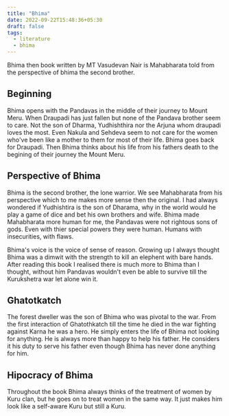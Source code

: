 ```yaml
---
title: "Bhima"
date: 2022-09-22T15:48:36+05:30
draft: false
tags:
  - literature
  - bhima
---
```


Bhima then book written by MT Vasudevan Nair is Mahabharata told from the perspective of bhima the second brother.

## Beginning

Bhima opens with the Pandavas in the middle of their journey to Mount Meru. When Draupadi has just fallen but none of the Pandava brother seem to care. Not the son of Dharma, Yudhishthira nor the Arjuna whom draupadi loves the most. Even Nakula and Sehdeva seem to not care for the women who've been like a mother to them for most of their life. Bhima goes back for Draupadi. Then Bhima thinks about his life from his fathers death to the begining of their journey the Mount Meru.

## Perspective of Bhima

Bhima is the second brother, the lone warrior. We see Mahabharata from his perspective which to me makes more sense then the original. I had always wondered if Yudhishtira is the son of Dharama, why in the world would he play a game of dice and bet his own brothers and wife. Bhima made Mahabharata more human for me, the Pandavas were not rightous sons of gods. Even with thier special powers they were human. Humans with insecurities, with flaws.

Bhima's voice is the voice of sense of reason. Growing up I always thought Bhima was a dimwit with the strength to kill an elephent with bare hands. After reading this book I realised there is much more to Bhima than I thought, without him Pandavas wouldn't even be able to survive till the Kurukshetra war let alone win it. 


## Ghatotkatch

The forest dweller was the son of Bhima who was pivotal to the war. From the first interaction of Ghatothkatch till the time he died in the war fighting against Karna he was a hero. He simply enters the life of Bhima not looking for anything. He is always more than happy to help his father. He considers it his duty to serve his father even though Bhima has never done anything for him.

## Hipocracy of Bhima

Throughout the book Bhima always thinks of the treatment of women by Kuru clan, but he goes on to treat women in the same way. It just makes him look like a self-aware Kuru but still a Kuru.